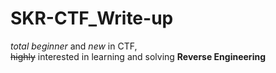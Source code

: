 # SKR-CTF_Write-up

_total beginner_ and _new_ in CTF,
<br>
~~highly~~ interested in learning and solving **Reverse Engineering**
